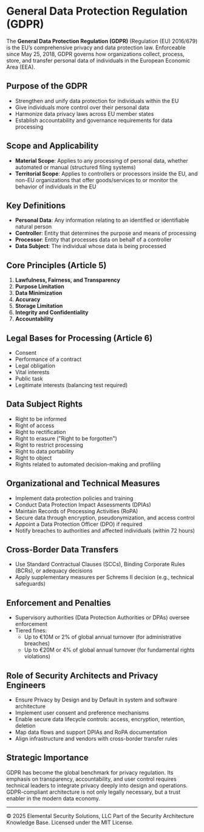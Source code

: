 # General Data Protection Regulation (GDPR)

The **General Data Protection Regulation (GDPR)** (Regulation (EU) 2016/679) is the EU’s comprehensive privacy and data protection law. Enforceable since May 25, 2018, GDPR governs how organizations collect, process, store, and transfer personal data of individuals in the European Economic Area (EEA).

## Purpose of the GDPR

- Strengthen and unify data protection for individuals within the EU
- Give individuals more control over their personal data
- Harmonize data privacy laws across EU member states
- Establish accountability and governance requirements for data processing

## Scope and Applicability

- **Material Scope**: Applies to any processing of personal data, whether automated or manual (structured filing systems)
- **Territorial Scope**: Applies to controllers or processors inside the EU, and non-EU organizations that offer goods/services to or monitor the behavior of individuals in the EU

## Key Definitions

- **Personal Data**: Any information relating to an identified or identifiable natural person
- **Controller**: Entity that determines the purpose and means of processing
- **Processor**: Entity that processes data on behalf of a controller
- **Data Subject**: The individual whose data is being processed

## Core Principles (Article 5)

1. **Lawfulness, Fairness, and Transparency**
2. **Purpose Limitation**
3. **Data Minimization**
4. **Accuracy**
5. **Storage Limitation**
6. **Integrity and Confidentiality**
7. **Accountability**

## Legal Bases for Processing (Article 6)

- Consent
- Performance of a contract
- Legal obligation
- Vital interests
- Public task
- Legitimate interests (balancing test required)

## Data Subject Rights

- Right to be informed
- Right of access
- Right to rectification
- Right to erasure ("Right to be forgotten")
- Right to restrict processing
- Right to data portability
- Right to object
- Rights related to automated decision-making and profiling

## Organizational and Technical Measures

- Implement data protection policies and training
- Conduct Data Protection Impact Assessments (DPIAs)
- Maintain Records of Processing Activities (RoPA)
- Secure data through encryption, pseudonymization, and access control
- Appoint a Data Protection Officer (DPO) if required
- Notify breaches to authorities and affected individuals (within 72 hours)

## Cross-Border Data Transfers

- Use Standard Contractual Clauses (SCCs), Binding Corporate Rules (BCRs), or adequacy decisions
- Apply supplementary measures per Schrems II decision (e.g., technical safeguards)

## Enforcement and Penalties

- Supervisory authorities (Data Protection Authorities or DPAs) oversee enforcement
- Tiered fines:
  - Up to €10M or 2% of global annual turnover (for administrative breaches)
  - Up to €20M or 4% of global annual turnover (for fundamental rights violations)

## Role of Security Architects and Privacy Engineers

- Ensure Privacy by Design and by Default in system and software architecture
- Implement user consent and preference mechanisms
- Enable secure data lifecycle controls: access, encryption, retention, deletion
- Map data flows and support DPIAs and RoPA documentation
- Align infrastructure and vendors with cross-border transfer rules

## Strategic Importance

GDPR has become the global benchmark for privacy regulation. Its emphasis on transparency, accountability, and user control requires technical leaders to integrate privacy deeply into design and operations. GDPR-compliant architecture is not only legally necessary, but a trust enabler in the modern data economy.



---
© 2025 Elemental Security Solutions, LLC
Part of the Security Architecture Knowledge Base.
Licensed under the MIT License.
